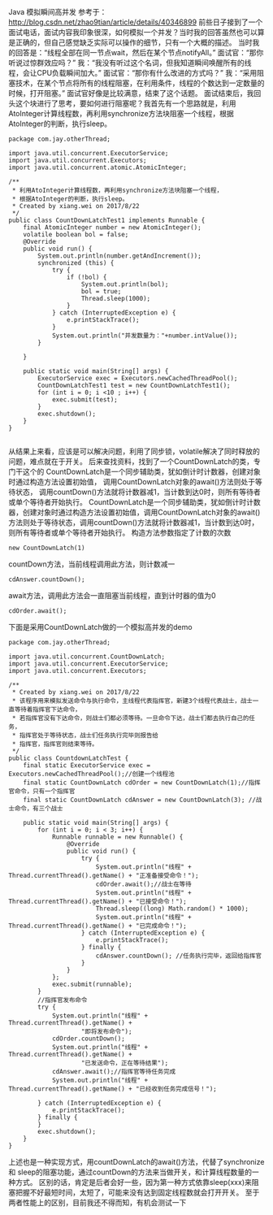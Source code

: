 Java 模拟瞬间高并发
  参考于：http://blog.csdn.net/zhao9tian/article/details/40346899
  前些日子接到了一个面试电话，面试内容我印象很深，如何模拟一个并发？当时我的回答虽然也可以算是正确的，但自己感觉缺乏实际可以操作的细节，只有一个大概的描述。
  当时我的回答是：“线程全部在同一节点wait，然后在某个节点notifyAll。”
  面试官：“那你听说过惊群效应吗？”
  我：“我没有听过这个名词，但我知道瞬间唤醒所有的线程，会让CPU负载瞬间加大。”
  面试官：“那你有什么改进的方式吗？”
  我：“采用阻塞技术，在某个节点将所有的线程阻塞，在利用条件，线程的个数达到一定数量的时候，打开阻塞。”
  面试官好像是比较满意，结束了这个话题。
  面试结束后，我回头这个块进行了思考，要如何进行阻塞呢？我首先有一个思路就是，利用AtoInteger计算线程数，再利用synchronize方法块阻塞一个线程，根据AtoInteger的判断，执行sleep。      

```
package com.jay.otherThread;

import java.util.concurrent.ExecutorService;
import java.util.concurrent.Executors;
import java.util.concurrent.atomic.AtomicInteger;

/**
 * 利用AtoInteger计算线程数，再利用synchronize方法块阻塞一个线程，
 * 根据AtoInteger的判断，执行sleep。
 * Created by xiang.wei on 2017/8/22
 */
public class CountDownLatchTest1 implements Runnable {
    final AtomicInteger number = new AtomicInteger();
    volatile boolean bol = false;
    @Override
    public void run() {
        System.out.println(number.getAndIncrement());
        synchronized (this) {
            try {
                if (!bol) {
                    System.out.println(bol);
                    bol = true;
                    Thread.sleep(1000);
                }
            } catch (InterruptedException e) {
                e.printStackTrace();
            }
            System.out.println("并发数量为："+number.intValue());
        }

    }

    public static void main(String[] args) {
        ExecutorService exec = Executors.newCachedThreadPool();
        CountDownLatchTest1 test = new CountDownLatchTest1();
        for (int i = 0; i <10 ; i++) {
            exec.submit(test);
        }
        exec.shutdown();
    }
}


```
从结果上来看，应该是可以解决问题，利用了同步锁，volatile解决了同时释放的问题，难点就在于开关。
后来查找资料，找到了一个CountDownLatch的类，专门干这个的
CountDownLatch是一个同步辅助类，犹如倒计时计数器，创建对象时通过构造方法设置初始值，
调用CountDownLatch对象的await()方法则处于等待状态，
调用countDown()方法就将计数器减1，当计数到达0时，则所有等待者或单个等待者开始执行。
CountDownLatch是一个同步辅助类，犹如倒计时计数器，创建对象时通过构造方法设置初始值，调用CountDownLatch对象的await()方法则处于等待状态，调用countDown()方法就将计数器减1，当计数到达0时，则所有等待者或单个等待者开始执行。
构造方法参数指定了计数的次数
```
new CountDownLatch(1) 
```
countDown方法，当前线程调用此方法，则计数减一

```
cdAnswer.countDown();  
```
await方法，调用此方法会一直阻塞当前线程，直到计时器的值为0
```
cdOrder.await();  
```
下面是采用CountDownLatch做的一个模拟高并发的demo
```
package com.jay.otherThread;

import java.util.concurrent.CountDownLatch;
import java.util.concurrent.ExecutorService;
import java.util.concurrent.Executors;

/**
 * Created by xiang.wei on 2017/8/22
 * 该程序用来模拟发送命令与执行命令，主线程代表指挥官，新建3个线程代表战士，战士一直等待着指挥官下达命令，
 * 若指挥官没有下达命令，则战士们都必须等待。一旦命令下达，战士们都去执行自己的任务，
 * 指挥官处于等待状态，战士们任务执行完毕则报告给
 * 指挥官，指挥官则结束等待。
 */
public class CountdownLatchTest {
    final static ExecutorService exec = Executors.newCachedThreadPool();//创建一个线程池
    final static CountDownLatch cdOrder = new CountDownLatch(1);//指挥官命令，只有一个指挥官
    final static CountDownLatch cdAnswer = new CountDownLatch(3); //战士命令，有三个战士

    public static void main(String[] args) {
        for (int i = 0; i < 3; i++) {
            Runnable runnable = new Runnable() {
                @Override
                public void run() {
                    try {
                        System.out.println("线程" + Thread.currentThread().getName() + "正准备接受命令！");
                        cdOrder.await();//战士在等待
                        System.out.println("线程" + Thread.currentThread().getName() + "已接受命令！");
                        Thread.sleep((long) Math.random() * 1000);
                        System.out.println("线程" + Thread.currentThread().getName() + "已完成命令！");
                    } catch (InterruptedException e) {
                        e.printStackTrace();
                    } finally {
                        cdAnswer.countDown(); //任务执行完毕，返回给指挥官
                    }
                }
            };
            exec.submit(runnable);
        }
        //指挥官发布命令
        try {
            System.out.println("线程" + Thread.currentThread().getName() +
                    "即将发布命令");
            cdOrder.countDown();
            System.out.println("线程" + Thread.currentThread().getName() +
                    "已发送命令，正在等待结果");
            cdAnswer.await();//指挥官等待任务完成
            System.out.println("线程" + Thread.currentThread().getName() + "已经收到任务完成信号！");

        } catch (InterruptedException e) {
            e.printStackTrace();
        } finally {
        }
        exec.shutdown();
    }
}
```
上述也是一种实现方式，用countDownLatch的await()方法，代替了synchronize 和 sleep的阻塞功能，通过countDown的方法来当做开关，和计算线程数量的一种方式。
区别的话，肯定是后者会好一些，因为第一种方式依靠sleep(xxx)来阻塞把握不好最短时间，太短了，可能来没有达到固定线程数就会打开开关。
至于两者性能上的区别，目前我还不得而知，有机会测试一下